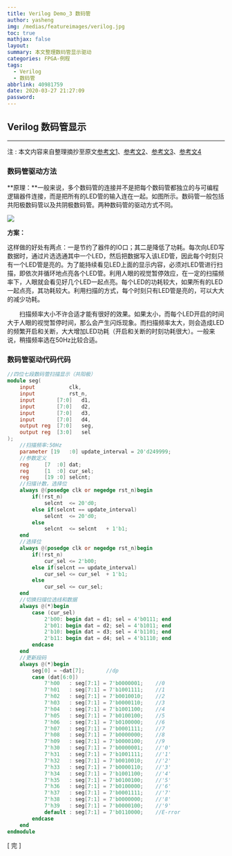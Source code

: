 ```yaml
---
title: Verilog Demo_3 数码管
author: yasheng
img: /medias/featureimages/verilog.jpg
toc: true
mathjax: false
layout: 
summary: 本文整理数码管显示驱动
categories: FPGA-例程
tags:
  - Verilog
  - 数码管
abbrlink: 40981759
date: 2020-03-27 21:27:09
password:
---
```


## Verilog  数码管显示

---

注 : 本文内容来自整理摘抄至原文[参考文1](https://blog.csdn.net/lyqdy/article/details/50777569?locationNum=16&fps=1)、[参考文2](https://blog.csdn.net/weixin_39603637/article/details/80037183)、[参考文3](https://blog.csdn.net/li_qcxy/article/details/8305768)、[参考文4](https://www.cnblogs.com/kongtiao/archive/2011/07/23/2114618.html)

### 数码管驱动方法

**原理：**一般来说，多个数码管的连接并不是把每个数码管都独立的与可编程逻辑器件连接，而是把所有的LED管的输入连在一起。如图所示。数码管一般包括共阳极数码管以及共阴极数码管。两种数码管的驱动方式不同。

<img src="/images/post_images/verilog_demo_03_seg/seg.png">

**方案：**

​		这样做的好处有两点：一是节约了器件的IO口；其二是降低了功耗。每次向LED写数据时，通过片选选通其中一个LED，然后把数据写入该LED管，因此每个时刻只有一个LED管是亮的。为了能持续看见LED上面的显示内容，必须对LED管进行扫描，即依次并循环地点亮各个LED管。利用人眼的视觉暂停效应，在一定的扫描频率下，人眼就会看见好几个LED一起点亮。每个LED的功耗较大，如果所有的LED一起点亮，其功耗较大。利用扫描的方式，每个时刻只有LED管是亮的，可以大大的减少功耗。

　　扫描频率大小不许合适才能有很好的效果。如果太小，而每个LED开启的时间大于人眼的视觉暂停时间，那么会产生闪烁现象。而扫描频率太大，则会造成LED的频繁开启和关断，大大增加LED功耗（开启和关断的时刻功耗很大）。一般来说，稍描频率选在50Hz比较合适。

### 数码管驱动代码代码

```verilog
//四位七段数码管扫描显示（共阳极）
module seg(
    input			clk, 
    input			rst_n,
    input		[7:0]	d1, 
    input		[7:0]	d2, 
    input		[7:0]	d3, 
    input		[7:0]	d4, 
    output reg 	[7:0]	seg,
    output reg 	[3:0]	sel
);
    //扫描频率:50Hz
    parameter [19	:0]	update_interval = 20'd249999;
    //参数定义
    reg 	[7	:0] dat;
    reg 	[1	:0] cur_sel;
    reg		[19	:0] selcnt;
    //扫描计数，选择位
    always @(posedge clk or negedge rst_n)begin
        if(!rst_n)
            selcnt	<= 20'd0;
        else if(selcnt == update_interval)
            selcnt	<= 20'd0;
        else
            selcnt	<= selcnt	+ 1'b1;
    end
    //选择位
    always @(posedge clk or negedge rst_n)begin
        if(!rst_n)
            cur_sel	<= 2'b00;
        else if(selcnt == update_interval)
            cur_sel	<= cur_sel	+ 1'b1;
        else
            cur_sel	<= cur_sel;
    end
    //切换扫描位选线和数据
    always @(*)begin
        case (cur_sel)
            2'b00: begin dat = d1; sel = 4'b0111; end
            2'b01: begin dat = d2; sel = 4'b1011; end
            2'b10: begin dat = d3; sel = 4'b1101; end
            2'b11: begin dat = d4; sel = 4'b1110; end
        endcase
    end
    //更新段码
    always @(*)begin
        seg[0] = ~dat[7]; 		//dp
        case (dat[6:0])
            7'h00 	: seg[7:1] = 7'b0000001;	//0
            7'h01 	: seg[7:1] = 7'b1001111;	//1
            7'h02 	: seg[7:1] = 7'b0010010;	//2
            7'h03 	: seg[7:1] = 7'b0000110;	//3
            7'h04 	: seg[7:1] = 7'b1001100;	//4
            7'h05 	: seg[7:1] = 7'b0100100;	//5
            7'h06 	: seg[7:1] = 7'b0100000;	//6
            7'h07 	: seg[7:1] = 7'b0001111;	//7
            7'h08 	: seg[7:1] = 7'b0000000;	//8
            7'h09 	: seg[7:1] = 7'b0000100;	//9
            7'h30 	: seg[7:1] = 7'b0000001;	//'0'
            7'h31 	: seg[7:1] = 7'b1001111;	//'1'
            7'h32 	: seg[7:1] = 7'b0010010;	//'2'
            7'h33 	: seg[7:1] = 7'b0000110;	//'3'
            7'h34 	: seg[7:1] = 7'b1001100;	//'4'
            7'h35 	: seg[7:1] = 7'b0100100;	//'5'
            7'h36 	: seg[7:1] = 7'b0100000;	//'6'
            7'h37 	: seg[7:1] = 7'b0001111;	//'7'
            7'h38 	: seg[7:1] = 7'b0000000;	//'8'
            7'h39 	: seg[7:1] = 7'b0000100;	//'9'
            default : seg[7:1] = 7'b0110000; 	//E-rror
        endcase
    end
endmodule
```



[  完  ]



